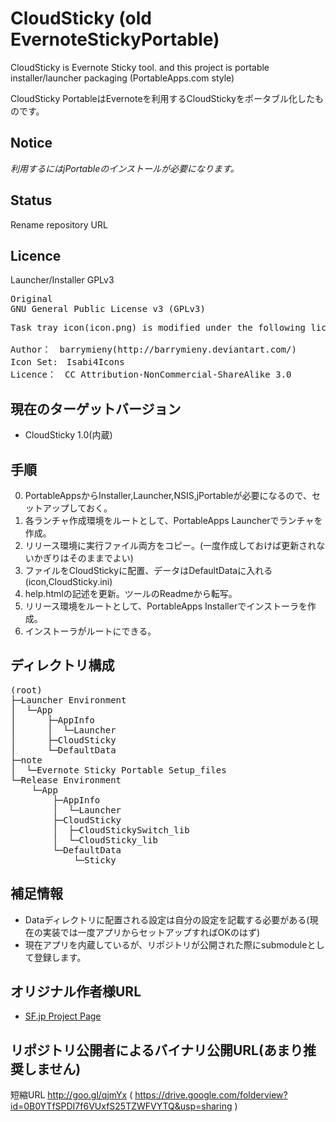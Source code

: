 CloudSticky (old EvernoteStickyPortable)
========================================

CloudSticky is Evernote Sticky tool. and this project is portable installer/launcher packaging (PortableApps.com style)

CloudSticky PortableはEvernoteを利用するCloudStickyをポータブル化したものです。

Notice
------
_利用するにはjPortableのインストールが必要になります。_


Status
------

Rename repository URL

Licence
-------

Launcher/Installer
GPLv3

<pre>
Original
GNU General Public License v3 (GPLv3) 
</pre>

<pre>
Task tray icon(icon.png) is modified under the following license.

Author：　barrymieny(http://barrymieny.deviantart.com/)
Icon Set:　Isabi4Icons
Licence：　CC Attribution-NonCommercial-ShareAlike 3.0 
</pre>

現在のターゲットバージョン
--------------------------
* CloudSticky 1.0(内蔵)

手順
----
0. PortableAppsからInstaller,Launcher,NSIS,jPortableが必要になるので、セットアップしておく。
1. 各ランチャ作成環境をルートとして、PortableApps Launcherでランチャを作成。
2. リリース環境に実行ファイル両方をコピー。(一度作成しておけば更新されないかぎりはそのままでよい)
3. ファイルをCloudStickyに配置、データはDefaultDataに入れる(icon,CloudSticky.ini)
4. help.htmlの記述を更新。ツールのReadmeから転写。
5. リリース環境をルートとして、PortableApps Installerでインストーラを作成。
6. インストーラがルートにできる。

ディレクトリ構成
----------------

<pre>
(root)
├─Launcher Environment
│  └─App
│      ├─AppInfo
│      │  └─Launcher
│      ├─CloudSticky
│      └─DefaultData
├─note
│  └─Evernote Sticky Portable Setup_files
└─Release Environment
    └─App
        ├─AppInfo
        │  └─Launcher
        ├─CloudSticky
        │  ├─CloudStickySwitch_lib
        │  └─CloudSticky_lib
        └─DefaultData
            └─Sticky
</pre>

補足情報
--------
* Dataディレクトリに配置される設定は自分の設定を記載する必要がある(現在の実装では一度アプリからセットアップすればOKのはず)
* 現在アプリを内蔵しているが、リポジトリが公開された際にsubmoduleとして登録します。

オリジナル作者様URL
-------------------
* [SF.jp Project Page](http://sourceforge.jp/projects/evernote-sticky/)

リポジトリ公開者によるバイナリ公開URL(あまり推奨しません)
---------------------------------------------------------
短縮URL http://goo.gl/qjmYx ( https://drive.google.com/folderview?id=0B0YTfSPDI7f6VUxfS25TZWFVYTQ&usp=sharing )






